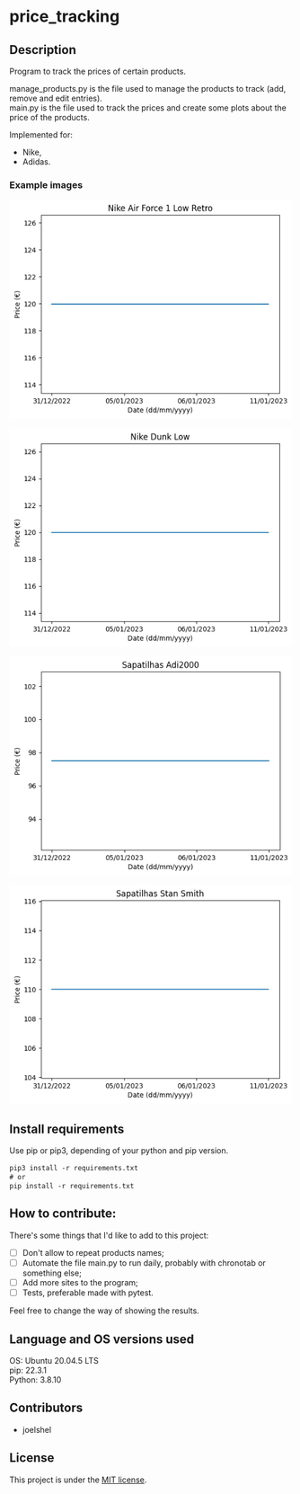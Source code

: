 # price_tracking
## Description
Program to track the prices of certain products.

manage_products.py is the file used to manage the products to track (add, remove and edit entries).  
main.py is the file used to track the prices and create some plots about the price of the products.

Implemented for:
* Nike,
* Adidas.

### Example images
![Nike_Air_Force_1_Low_Retro](https://raw.githubusercontent.com/joelshel/joelshel-price_tracking/main/ex_imgs/Nike_Air_Force_1_Low_Retro.png)

![Nike_Dunk_Low](https://raw.githubusercontent.com/joelshel/joelshel-price_tracking/main/ex_imgs/Nike_Dunk_Low.png)

![Sapatilhas_Adi2000](https://raw.githubusercontent.com/joelshel/joelshel-price_tracking/main/ex_imgs/Sapatilhas_Adi2000.png)

![Sapatilhas_Stan_Smith.png](https://raw.githubusercontent.com/joelshel/joelshel-price_tracking/main/ex_imgs/Sapatilhas_Stan_Smith.png)

## Install requirements
Use pip or pip3, depending of your python and pip version.

```
pip3 install -r requirements.txt
# or
pip install -r requirements.txt
```

## How to contribute:
There's some things that I'd like to add to this project:
- [ ] Don't allow to repeat products names;
- [ ] Automate the file main.py to run daily, probably with chronotab or something else;
- [ ] Add more sites to the program;
- [ ] Tests, preferable made with pytest.

Feel free to change the way of showing the results.

## Language and OS versions used
OS: Ubuntu 20.04.5 LTS  
pip: 22.3.1  
Python: 3.8.10  

## Contributors
* joelshel

## License
This project is under the [MIT license](https://github.com/joelshel/joelshel-price_tracking/blob/main/LICENSE).
